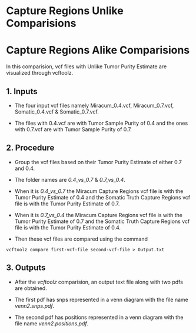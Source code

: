 # Capture Regions Unlike Comparisions
# Capture Regions Alike Comparisions

In this comparision, vcf files with Unlike Tumor Purity Estimate are visualized through vcftoolz.

## 1. Inputs

* The four input vcf files namely Miracum_0.4.vcf, Miracum_0.7.vcf, Somatic_0.4.vcf & Somatic_0.7.vcf.

* The files with 0.4.vcf are with Tumor Sample Purity of 0.4 and the ones with 0.7.vcf are with Tumor Sample Purity of 0.7.

## 2. Procedure

* Group the vcf files based on their Tumor Purity Estimate of either 0.7 and 0.4.

* The folder names are *0.4_vs_0.7* & *0.7_vs_0.4*.

* When it is *0.4_vs_0.7* the Miracum Capture Regions vcf file is with the Tumor Purity Estimate of 0.4 and the Somatic Truth Capture Regions vcf file is with the Tumor Purity Estimate of 0.7.

* When it is *0.7_vs_0.4* the Miracum Capture Regions vcf file is with the Tumor Purity Estimate of 0.7 and the Somatic Truth Capture Regions vcf file is with the Tumor Purity Estimate of 0.4.

* Then these vcf files are compared using the command

```
vcftoolz compare first-vcf-file second-vcf-file > Output.txt
```

## 3. Outputs

* After the *vcftoolz* comparision, an output text file along with two pdfs are obtained.

* The first pdf has snps represented in a venn diagram with the file name *venn2.snps.pdf*.

* The second pdf has positions represented in a venn diagram with the file name *venn2.positions.pdf*.

